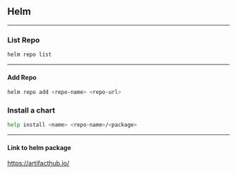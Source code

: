## Helm



---
### List Repo
```sh
helm repo list
```

---
#### Add Repo
```sh
helm repo add <repo-name> <repo-url>
```

### Install a chart
```sh
help install <name> <repo-name>/<package>
```


---
#### Link to helm package
https://artifacthub.io/